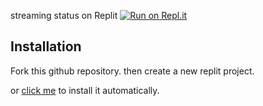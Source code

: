 streaming status on Replit
[![Run on Repl.it](https://repl.it/badge/github/DarrenOfficial/lavalink-replit)](https://repl.it/GGpaogah/stream-status-discord)



## Installation

Fork this github repository. then create a new replit project.

or [click me](https://replit.com/github/GGpaogah/stream-status-discord) to install it automatically.
